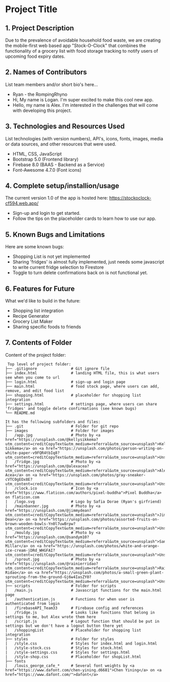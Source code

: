 # Project Title

## 1. Project Description
Due to the prevalence of avoidable household food waste, we are creating the mobile-first web based app "Stock-O-Clock" that combines the functionality of a grocery list with food storage tracking to notify users of upcoming food expiry dates.

## 2. Names of Contributors
List team members and/or short bio's here... 
* Ryan - the RompingRhyno
* Hi, My name is Logan. I'm super excited to make this cool new app.
* Hello, my name is Alex. I'm interested in the challenges that will come with developing this project.
	
## 3. Technologies and Resources Used
List technologies (with version numbers), API's, icons, fonts, images, media or data sources, and other resources that were used.
* HTML, CSS, JavaScript
* Bootstrap 5.0 (Frontend library)
* Firebase 8.0 (BAAS - Backend as a Service)
* Font-Awesome 4.7.0 (Font icons)

## 4. Complete setup/installion/usage
The current version 1.0 of the app is hosted here: https://stockoclock-cf594.web.app/
* Sign-up and login to get started.
* Follow the tips on the placeholder cards to learn how to use our app.

## 5. Known Bugs and Limitations
Here are some known bugs:
* Shopping List is not yet implemented
* Sharing 'fridges' is almost fully implemented, just needs some javascript to write current fridge selection to Firestore
* Toggle to turn delete confirmations back on is not functional yet.

## 6. Features for Future
What we'd like to build in the future:
* Shopping list integration
* Recipe Generator
* Grocery List Maker
* Sharing specific foods to friends

	
## 7. Contents of Folder
Content of the project folder:

```
 Top level of project folder: 
├── .gitignore               # Git ignore file
├── index.html               # landing HTML file, this is what users see when you come to url
├── login.html               # sign-up and login page
├── main.html                # food stock page, where users can add, remove, and edit food list
├── shopping.html            # placeholder for shopping list integration
├── settings.html            # settings page, where users can share 'fridges' and toggle delete confirmations (see known bugs)
└── README.md

It has the following subfolders and files:
├── .git                     # Folder for git repo
├── images                   # Folder for images
|   /app.jpg                 # Photo by <a href="https://unsplash.com/@kellysikkema?utm_content=creditCopyText&utm_medium=referral&utm_source=unsplash">Kelly Sikkema</a> on <a href="https://unsplash.com/photos/person-writing-on-white-paper-v9FQR4tbIq8?utm_content=creditCopyText&utm_medium=referral&utm_source=unsplash">Unsplash</a>
|   /fridge.jpg              # Photo by <a href="https://unsplash.com/@alexacea?utm_content=creditCopyText&utm_medium=referral&utm_source=unsplash">Alexandru Acea</a> on <a href="https://unsplash.com/photos/gray-sneaker-cVTC0gEOx8E?utm_content=creditCopyText&utm_medium=referral&utm_source=unsplash">Unsplash</a>
|   /clock.ico               # Icon by <a href="https://www.flaticon.com/authors/pixel-buddha">Pixel Buddha</a> on flaticon.com
|   /logo.svg                # Logo by Safia Dorae (Ryan's girfriend)
|   /mainbanner.jpg          # Photo by <a href="https://unsplash.com/@jimmydean?utm_content=creditCopyText&utm_medium=referral&utm_source=unsplash">Jimmy Dean</a> on <a href="https://unsplash.com/photos/assorted-fruits-on-brown-wooden-bowls-Yn0l7uwBrpw?utm_content=creditCopyText&utm_medium=referral&utm_source=unsplash">Unsplash</a>
|   /mouldy.jpg              # Photo by <a href="https://unsplash.com/@sandym10?utm_content=creditCopyText&utm_medium=referral&utm_source=unsplash">Sandy Millar</a> on <a href="https://unsplash.com/photos/white-and-orange-ice-cream-jDRd_WHGFAI?utm_content=creditCopyText&utm_medium=referral&utm_source=unsplash">Unsplash</a>
|   /sprout.jpg              # Photo by <a href="https://unsplash.com/@rainierridao?utm_content=creditCopyText&utm_medium=referral&utm_source=unsplash">Rainier Ridao</a> on <a href="https://unsplash.com/photos/a-small-green-plant-sprouting-from-the-ground-Gj6w4IasZY0?utm_content=creditCopyText&utm_medium=referral&utm_source=unsplash">Unsplash</a>
├── scripts                  # Folder for scripts
|   /main.js                 # Javascript functions for the main.html page
|   /authentication.js       # Functions for when user is authenticated from login
|   /firebaseAPI_Team33      # Firebase config and references
|   /fridge.js               # Looks like functions that belong in settings to me, but Alex wrote them here
|   /script.js               # Logout function that should be put in settings but we don't have a logout button there yet
|   /shoppingList            # Placeholder for shopping list integration
├── styles                   # Folder for styles
|   /style.css               # Styles for index.html and login.html
|   /style-stock.css         # Styles for stock.html
|   /style-settings.css      # Styles for settings.html
|   /style-shop.css          # Placeholder for shopList.html
├── fonts
|   /louis_george_cafe_*     # Several font weights by <a href="https://www.dafont.com/chen-yining.d6681">Chen Yining</a> on <a href="https://www.dafont.com/">dafont</a>
```



